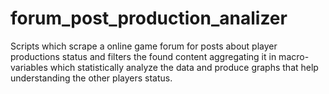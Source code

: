 # forum_post_production_analizer
Scripts which scrape a online game forum for posts about player productions status and filters the found content aggregating it in macro-variables which statistically analyze the data and produce graphs that help understanding the other players status.  
